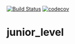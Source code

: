 [![Build Status](https://travis-ci.org/Suykum/junior_level.svg?branch=master)](https://travis-ci.org/Suykum/junior_level)
[![codecov](https://codecov.io/gh/Suykum/junior_level/branch/master/graph/badge.svg)](https://codecov.io/gh/Suykum/junior_level)


# junior_level
